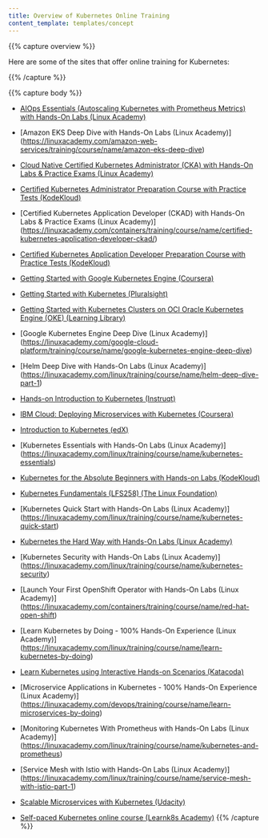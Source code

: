 ```yaml
---
title: Overview of Kubernetes Online Training
content_template: templates/concept
---
```


{{% capture overview %}}

Here are some of the sites that offer online training for Kubernetes:

{{% /capture %}}

{{% capture body %}}

* [AIOps Essentials (Autoscaling Kubernetes with Prometheus Metrics) with Hands-On Labs (Linux Academy)](https://linuxacademy.com/devops/training/course/name/using-machine-learning-to-scale-kubernetes-clusters)

* [Amazon EKS Deep Dive with Hands-On Labs (Linux Academy)] (https://linuxacademy.com/amazon-web-services/training/course/name/amazon-eks-deep-dive)

* [Cloud Native Certified Kubernetes Administrator (CKA) with Hands-On Labs & Practice Exams (Linux Academy)](https://linuxacademy.com/linux/training/course/name/cloud-native-certified-kubernetes-administrator-cka)

* [Certified Kubernetes Administrator Preparation Course with Practice Tests (KodeKloud)](https://kodekloud.com/p/certified-kubernetes-administrator-with-practice-tests)

* [Certified Kubernetes Application Developer (CKAD) with Hands-On Labs & Practice Exams (Linux Academy)] (https://linuxacademy.com/containers/training/course/name/certified-kubernetes-application-developer-ckad/)

* [Certified Kubernetes Application Developer Preparation Course with Practice Tests (KodeKloud)](https://kodekloud.com/p/kubernetes-certification-course)

* [Getting Started with Google Kubernetes Engine (Coursera)](https://www.coursera.org/learn/google-kubernetes-engine)

* [Getting Started with Kubernetes (Pluralsight)](https://www.pluralsight.com/courses/getting-started-kubernetes)

* [Getting Started with Kubernetes Clusters on OCI Oracle Kubernetes Engine (OKE) (Learning Library)](https://apexapps.oracle.com/pls/apex/f?p=44785:50:0:::50:P50_EVENT_ID,P50_COURSE_ID:5935,256)

* [Google Kubernetes Engine Deep Dive (Linux Academy)] (https://linuxacademy.com/google-cloud-platform/training/course/name/google-kubernetes-engine-deep-dive)

* [Helm Deep Dive with Hands-On Labs (Linux Academy)] (https://linuxacademy.com/linux/training/course/name/helm-deep-dive-part-1)

* [Hands-on Introduction to Kubernetes (Instruqt)](https://play.instruqt.com/public/topics/getting-started-with-kubernetes)

* [IBM Cloud: Deploying Microservices with Kubernetes (Coursera)](https://www.coursera.org/learn/deploy-micro-kube-ibm-cloud)

* [Introduction to Kubernetes (edX)](https://www.edx.org/course/introduction-kubernetes-linuxfoundationx-lfs158x)

* [Kubernetes Essentials with Hands-On Labs (Linux Academy)] (https://linuxacademy.com/linux/training/course/name/kubernetes-essentials)

* [Kubernetes for the Absolute Beginners with Hands-on Labs (KodeKloud)](https://kodekloud.com/p/kubernetes-for-the-absolute-beginners-hands-on)

* [Kubernetes Fundamentals (LFS258) (The Linux Foundation)](https://training.linuxfoundation.org/training/kubernetes-fundamentals/)

* [Kubernetes Quick Start with Hands-On Labs (Linux Academy)] (https://linuxacademy.com/linux/training/course/name/kubernetes-quick-start)

* [Kubernetes the Hard Way with Hands-On Labs (Linux Academy)](https://linuxacademy.com/linux/training/course/name/kubernetes-the-hard-way)

* [Kubernetes Security with Hands-On Labs (Linux Academy)] (https://linuxacademy.com/linux/training/course/name/kubernetes-security)

* [Launch Your First OpenShift Operator with Hands-On Labs (Linux Academy)] (https://linuxacademy.com/containers/training/course/name/red-hat-open-shift)

* [Learn Kubernetes by Doing - 100% Hands-On Experience (Linux Academy)] (https://linuxacademy.com/linux/training/course/name/learn-kubernetes-by-doing)

* [Learn Kubernetes using Interactive Hands-on Scenarios (Katacoda)](https://www.katacoda.com/courses/kubernetes/)

* [Microservice Applications in Kubernetes - 100% Hands-On Experience (Linux Academy)] (https://linuxacademy.com/devops/training/course/name/learn-microservices-by-doing)

* [Monitoring Kubernetes With Prometheus with Hands-On Labs (Linux Academy)] (https://linuxacademy.com/linux/training/course/name/kubernetes-and-prometheus)

* [Service Mesh with Istio with Hands-On Labs (Linux Academy)] (https://linuxacademy.com/linux/training/course/name/service-mesh-with-istio-part-1)

* [Scalable Microservices with Kubernetes (Udacity)](https://www.udacity.com/course/scalable-microservices-with-kubernetes--ud615)

* [Self-paced Kubernetes online course (Learnk8s Academy)](https://learnk8s.io/academy)
{{% /capture %}}
